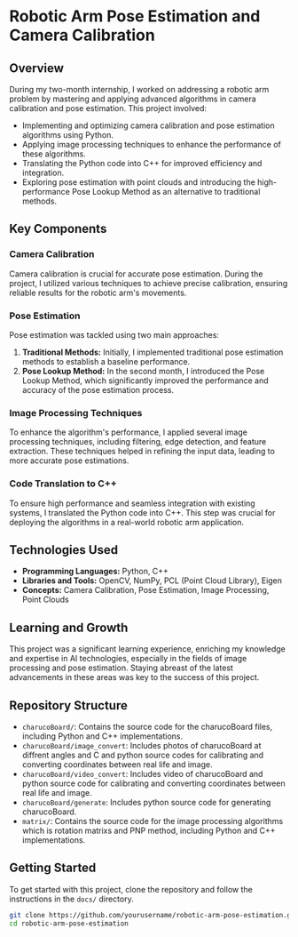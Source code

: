 # Robotic Arm Pose Estimation and Camera Calibration

## Overview
During my two-month internship, I worked on addressing a robotic arm problem by mastering and applying advanced algorithms in camera calibration and pose estimation. This project involved:

- Implementing and optimizing camera calibration and pose estimation algorithms using Python.
- Applying image processing techniques to enhance the performance of these algorithms.
- Translating the Python code into C++ for improved efficiency and integration.
- Exploring pose estimation with point clouds and introducing the high-performance Pose Lookup Method as an alternative to traditional methods.

## Key Components

### Camera Calibration
Camera calibration is crucial for accurate pose estimation. During the project, I utilized various techniques to achieve precise calibration, ensuring reliable results for the robotic arm's movements.

### Pose Estimation
Pose estimation was tackled using two main approaches:
1. **Traditional Methods:** Initially, I implemented traditional pose estimation methods to establish a baseline performance.
2. **Pose Lookup Method:** In the second month, I introduced the Pose Lookup Method, which significantly improved the performance and accuracy of the pose estimation process.

### Image Processing Techniques
To enhance the algorithm's performance, I applied several image processing techniques, including filtering, edge detection, and feature extraction. These techniques helped in refining the input data, leading to more accurate pose estimations.

### Code Translation to C++
To ensure high performance and seamless integration with existing systems, I translated the Python code into C++. This step was crucial for deploying the algorithms in a real-world robotic arm application.

## Technologies Used
- **Programming Languages:** Python, C++
- **Libraries and Tools:** OpenCV, NumPy, PCL (Point Cloud Library), Eigen
- **Concepts:** Camera Calibration, Pose Estimation, Image Processing, Point Clouds

## Learning and Growth
This project was a significant learning experience, enriching my knowledge and expertise in AI technologies, especially in the fields of image processing and pose estimation. Staying abreast of the latest advancements in these areas was key to the success of this project.

## Repository Structure
- `charucoBoard/`: Contains the source code for the charucoBoard files, including Python and C++ implementations.
- `charucoBoard/image_convert`: Includes photos of charucoBoard at diffrent angles and C and python source codes for calibrating and converting coordinates between real life and image.
- `charucoBoard/video_convert`: Includes video of charucoBoard and python source code for calibrating and converting coordinates between real life and image.
- `charucoBoard/generate`: Includes python source code for generating charucoBoard.
- `matrix/`: Contains the source code for the image processing algorithms which is rotation matrixs and PNP method, including Python and C++ implementations.

## Getting Started
To get started with this project, clone the repository and follow the instructions in the `docs/` directory.

```bash
git clone https://github.com/yourusername/robotic-arm-pose-estimation.git
cd robotic-arm-pose-estimation
```
